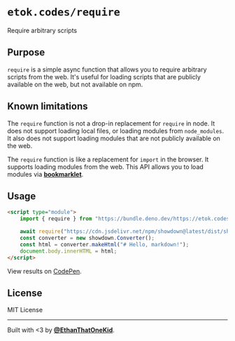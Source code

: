# `etok.codes/require`

Require arbitrary scripts

## Purpose

`require` is a simple async function that allows you to require arbitrary
scripts from the web. It's useful for loading scripts that are publicly
available on the web, but not available on npm.

## Known limitations

The `require` function is not a drop-in replacement for `require` in node. It
does not support loading local files, or loading modules from `node_modules`. It
also does not support loading modules that are not publicly available on the
web.

The `require` function is like a replacement for `import` in the browser. It
supports loading modules from the web. This API allows you to load modules via
[**bookmarklet**](https://github.com/EthanThatOneKid/bmt#readme).

## Usage

```html
<script type="module">
    import { require } from "https://bundle.deno.dev/https://etok.codes/require/raw/main/mod.ts";

    await require("https://cdn.jsdelivr.net/npm/showdown@latest/dist/showdown.min.js");
    const converter = new showdown.Converter();
    const html = converter.makeHtml("# Hello, markdown!");
    document.body.innerHTML = html;
</script>
```

View results on [CodePen](https://codepen.io/EthanDavidson/pen/ZEjLLwP).

## License

MIT License

---

Built with <3 by [**@EthanThatOneKid**](https://etok.codes).
